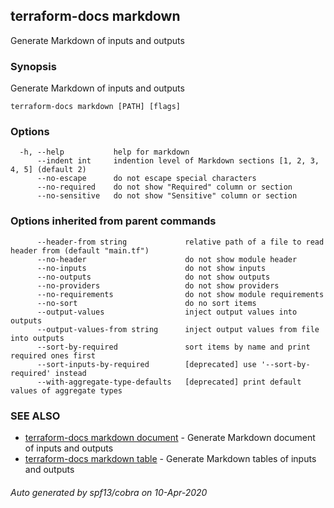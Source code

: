 ## terraform-docs markdown

Generate Markdown of inputs and outputs

### Synopsis

Generate Markdown of inputs and outputs

```
terraform-docs markdown [PATH] [flags]
```

### Options

```
  -h, --help           help for markdown
      --indent int     indention level of Markdown sections [1, 2, 3, 4, 5] (default 2)
      --no-escape      do not escape special characters
      --no-required    do not show "Required" column or section
      --no-sensitive   do not show "Sensitive" column or section
```

### Options inherited from parent commands

```
      --header-from string             relative path of a file to read header from (default "main.tf")
      --no-header                      do not show module header
      --no-inputs                      do not show inputs
      --no-outputs                     do not show outputs
      --no-providers                   do not show providers
      --no-requirements                do not show module requirements
      --no-sort                        do no sort items
      --output-values                  inject output values into outputs
      --output-values-from string      inject output values from file into outputs
      --sort-by-required               sort items by name and print required ones first
      --sort-inputs-by-required        [deprecated] use '--sort-by-required' instead
      --with-aggregate-type-defaults   [deprecated] print default values of aggregate types
```

### SEE ALSO

* [terraform-docs markdown document](/docs/formats/markdown-document.md)	 - Generate Markdown document of inputs and outputs
* [terraform-docs markdown table](/docs/formats/markdown-table.md)	 - Generate Markdown tables of inputs and outputs

###### Auto generated by spf13/cobra on 10-Apr-2020
